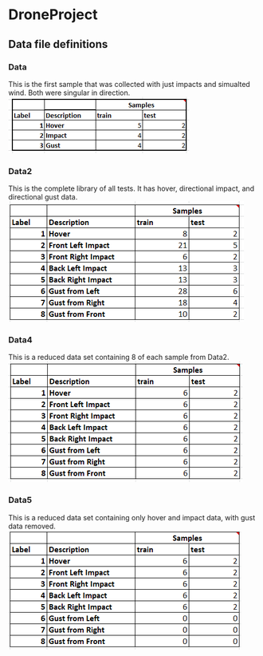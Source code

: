 # DroneProject

## Data file definitions

### Data
This is the first sample that was collected with just impacts and simualted wind. Both were singular in direction.
![data](docs/data.png)

### Data2
This is the complete library of all tests. It has hover, directional impact, and directional gust data.
![data2](docs/data2.png)

### Data4
This is a reduced data set containing 8 of each sample from Data2.
![data4](docs/data4.png)


### Data5
This is a reduced data set containing only hover and impact data, with gust data removed.
![data5](docs/data5.PNG)